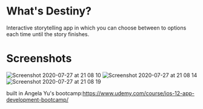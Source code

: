 # What's Destiny?
Interactive storytelling app in which you can choose between to options each time until the story finishes.
# Screenshots
![Screenshot 2020-07-27 at 21 08 10](https://user-images.githubusercontent.com/60990368/88581379-5b3cec80-d04d-11ea-8230-a2f315748505.png)
![Screenshot 2020-07-27 at 21 08 14](https://user-images.githubusercontent.com/60990368/88581381-5bd58300-d04d-11ea-9a80-0d722f6a742e.png)
![Screenshot 2020-07-27 at 21 08 19](https://user-images.githubusercontent.com/60990368/88581386-5c6e1980-d04d-11ea-99cc-eb8e8913fa43.png)

built in Angela Yu's bootcamp:https://www.udemy.com/course/ios-12-app-development-bootcamp/

